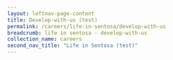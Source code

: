 ```yaml
---
layout: leftnav-page-content
title: Develop-with-us (test)
permalink: /careers/life-in-sentosa/develop-with-us
breadcrumb: life in sentosa - develop-with-us
collection_name: careers
second_nav_title: "Life in Sentosa (test)"
---
```

